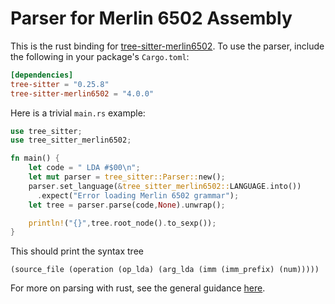 Parser for Merlin 6502 Assembly
===============================

This is the rust binding for [tree-sitter-merlin6502](https://github.com/dfgordon/tree-sitter-merlin6502).  To use the parser, include the following in your package's `Cargo.toml`:
```toml
[dependencies]
tree-sitter = "0.25.8"
tree-sitter-merlin6502 = "4.0.0"
```
Here is a trivial `main.rs` example:
```rust
use tree_sitter;
use tree_sitter_merlin6502;

fn main() {
    let code = " LDA #$00\n";
    let mut parser = tree_sitter::Parser::new();
    parser.set_language(&tree_sitter_merlin6502::LANGUAGE.into())
      .expect("Error loading Merlin 6502 grammar");
    let tree = parser.parse(code,None).unwrap();

    println!("{}",tree.root_node().to_sexp());
}
```
This should print the syntax tree
```
(source_file (operation (op_lda) (arg_lda (imm (imm_prefix) (num)))))
```
For more on parsing with rust, see the general guidance [here](https://github.com/tree-sitter/tree-sitter/blob/master/lib/binding_rust/README.md).
